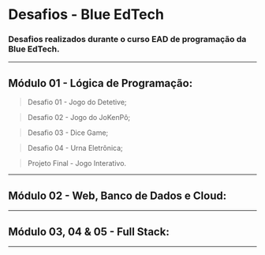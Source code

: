 # Desafios - Blue EdTech

### Desafios realizados durante o curso EAD de programação da Blue EdTech.

--------------------------------------------------------------
## Módulo 01 - Lógica de Programação:


> Desafio 01 - Jogo do Detetive;

> Desafio 02 - Jogo do JoKenPô;

> Desafio 03 - Dice Game;

> Desafio 04 - Urna Eletrônica;

> Projeto Final - Jogo Interativo.

--------------------------------------------------------------
## Módulo 02 - Web, Banco de Dados e Cloud:
--------------------------------------------------------------
## Módulo 03, 04 & 05 - Full Stack:
--------------------------------------------------------------

